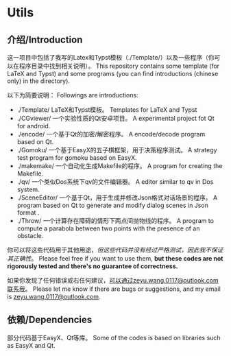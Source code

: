 # Utils

## 介绍/Introduction

这一项目中包括了我写的Latex和Typst模板（./Template/）以及一些程序（你可以在程序目录中找到相关说明）。
This repository contains some template (for LaTeX and Typst) and some programs (you can find introductions (chinese only) in the directory).

以下为简要说明：
Followings are introductions:

- ./Template/ LaTeX和Typst模板。 Templates for LaTeX and Typst
- ./CGviewer/ 一个实验性质的Qt安卓项目。 A experimental project fot Qt for android.
- ./encode/ 一个基于Qt的加密/解密程序。 A encode/decode program based on Qt.
- ./Gomoku/ 一个基于EasyX的五子棋框架，用于决策程序测试。 A strategy test program for gomoku based on EasyX.
- ./makemake/ 一个自动化生成Makefile的程序。 A program for creating the Makefile.
- ./qv/ 一个类似Dos系统下qv的文件编辑器。 A editor similar to qv in Dos system.
- ./SceneEditor/ 一个基于Qt，用于生成并修改Json格式对话场景的程序。 A program based on Qt to generate and modify dialog scenes in Json format .
- ./Throw/ 一个计算存在障碍的情形下两点间抛物线的程序。 A program to compute a parabola between two points with the presence of an obstacle.

你可以将这些代码用于其他用途，*但这些代码并没有经过严格测试，因此我不保证其正确性*。
Please feel free if you want to use them, **but these codes are not rigorously tested and there's no guarantee of correctness.**

如果你发现了任何错误或右任何建议，可以通过zeyu.wang.0117@outlook.com联系我。
Please let me know if there are bugs or suggestions, and my email is zeyu.wang.0117@outlook.com.

## 依赖/Dependencies

部分代码基于EasyX、Qt等库。
Some of the codes is based on libraries such as EasyX and Qt.

